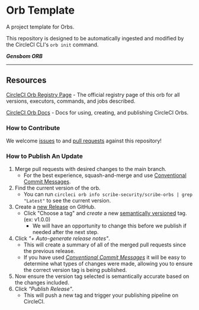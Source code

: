 # Orb Template

<!---
[![CircleCI Build Status](https://circleci.com/gh/<organization>/<project-name>.svg?style=shield "CircleCI Build Status")](https://circleci.com/gh/<organization>/<project-name>) [![CircleCI Orb Version](https://badges.circleci.com/orbs/<namespace>/<orb-name>.svg)](https://circleci.com/orbs/registry/orb/<namespace>/<orb-name>) [![GitHub License](https://img.shields.io/badge/license-MIT-lightgrey.svg)](https://raw.githubusercontent.com/<organization>/<project-name>/master/LICENSE) [![CircleCI Community](https://img.shields.io/badge/community-CircleCI%20Discuss-343434.svg)](https://discuss.circleci.com/c/ecosystem/orbs)

--->

A project template for Orbs.

This repository is designed to be automatically ingested and modified by the CircleCI CLI's `orb init` command.

_**Gensbom ORB**_

---

## Resources

[CircleCI Orb Registry Page](https://circleci.com/orbs/registry/orb/scribe-security/scribe-orbs) - The official registry page of this orb for all versions, executors, commands, and jobs described.

[CircleCI Orb Docs](https://circleci.com/docs/2.0/orb-intro/#section=configuration) - Docs for using, creating, and publishing CircleCI Orbs.

### How to Contribute

We welcome [issues](https://github.com/scribe-security/scribe-orbs-orb/issues) to and [pull requests](https://github.com/scribe-security/scribe-orbs-orb/pulls) against this repository!

### How to Publish An Update
1. Merge pull requests with desired changes to the main branch.
    - For the best experience, squash-and-merge and use [Conventional Commit Messages](https://conventionalcommits.org/).
2. Find the current version of the orb.
    - You can run `circleci orb info scribe-security/scribe-orbs | grep "Latest"` to see the current version.
3. Create a [new Release](https://github.com/scribe-security/scribe-orbs-orb/releases/new) on GitHub.
    - Click "Choose a tag" and _create_ a new [semantically versioned](http://semver.org/) tag. (ex: v1.0.0)
      - We will have an opportunity to change this before we publish if needed after the next step.
4.  Click _"+ Auto-generate release notes"_.
    - This will create a summary of all of the merged pull requests since the previous release.
    - If you have used _[Conventional Commit Messages](https://conventionalcommits.org/)_ it will be easy to determine what types of changes were made, allowing you to ensure the correct version tag is being published.
5. Now ensure the version tag selected is semantically accurate based on the changes included.
6. Click _"Publish Release"_.
    - This will push a new tag and trigger your publishing pipeline on CircleCI.
